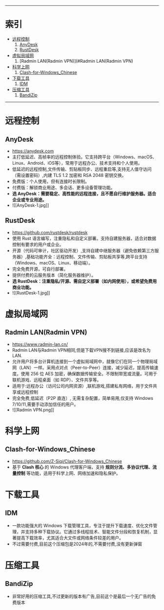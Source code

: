 
---
# 索引
- [远程控制](#远程控制)
	1. [AnyDesk](#AnyDesk)
	2. [RustDesk](#RustDesk)
- [虚拟局域网](#虚拟局域网)
	1. [Radmin LAN(Radmin VPN)](#Radmin LAN(Radmin VPN)
- [科学上网](#科学上网)
	1. [Clash-for-Windows_Chinese](#Clash-for-Windows_Chinese)
- [下载工具](#下载工具)
	1. [IDM](#IDM)
- [压缩工具](#压缩工具)
	1. [BandiZip](#BandiZip)

---
# 远程控制
## AnyDesk
- https://anydesk.com
- 主打低延迟、高帧率的远程控制体验。它支持跨平台（Windows、macOS、Linux、Android、iOS等），常用于远程办公、技术支持和个人使用。
- 低延迟的远程控制,文件传输、剪贴板同步、远程重启等,支持无人值守访问（需设置密码）,内建 TLS 1.2 加密和 RSA 2048 密钥交换。
- 免费版：个人使用，但有连接时长限制。
- 付费版：解锁商业用途、多会话、更多设备管理功能。
- **选 AnyDesk：需要稳定、高性能的远程连接，且不愿自行维护服务器。适合企业或专业用途。**
- ![[AnyDesk-1.jpg]]
## RustDesk
- https://github.com/rustdesk/rustdesk
- 使用 Rust 语言编写，注重隐私和自定义部署。支持自建服务器，适合对数据控制有要求的用户或企业。
- 开源（代码可审计，社区驱动开发）,支持自建中继服务器（避免依赖第三方服务器）,基础功能齐全：远程控制、文件传输、剪贴板共享等,跨平台支持（Windows、macOS、Linux、移动端）。
- 完全免费开源，可自行部署。
- 提供付费的云服务版本（简化服务器维护）。
- **选 RustDesk：注重隐私/开源、需自定义部署（如内网使用），或希望免费用商业功能。**
- ![[RustDesk-1.jpg]]
# 虚拟局域网
## Radmin LAN(Radmin VPN)
- https://www.radmin-lan.cn/
- Radmin LAN与Radmin VPN相同,但是下载VPN搜不到链接,应该是改名为LAN.
- 允许用户将多台计算机连接到一个虚拟局域网中，就像它们在同一个物理局域网（LAN）一样。采用点对点（Peer-to-Peer）连接，减少延迟，提高传输速度。使用 256 位 AES 加密，确保数据传输安全。不限制带宽或流量。可用于联机游戏、远程桌面（如 RDP）、文件共享等。
- 适用于:远程办公（访问公司内网资源）,联机游戏,搭建私有网络，用于文件共享或远程控制
- 完全免费,低延迟（P2P 直连）, 无需复杂配置，简单易用,仅支持 Windows 7/10/11,需要手动添加信任的用户。
- ![[Radmin VPN.png]]
# 科学上网
## Clash-for-Windows_Chinese
- https://github.com/Z-Siqi/Clash-for-Windows_Chinese
- 基于 **Clash 核心** 的 Windows 代理客户端，支持 **规则分流、多协议代理、流量控制** 等功能，适用于科学上网、网络加速和隐私保护。
# 下载工具
## IDM
- 一款功能强大的 Windows 下载管理工具，专注于提升下载速度、优化文件管理，并支持多种下载协议。它通过多线程技术、智能文件分段和恢复机制，显著提高下载效率，尤其适合大文件或网络条件较差的用户。
- 不过需要付费,目前这个压缩包是2024年的,不需要付费,没有更新弹窗
# 压缩工具
## BandiZip
- 非常好用的压缩工具,不过更新的版本有广告,目前这个是最后一个无广告的免费版本
